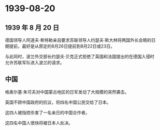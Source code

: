 # 1939-08-20

## 1939 年 8 月 20 日

德国领导人阿道夫·希特勒亲自要求苏联领导人约瑟夫·斯大林将两国外长会晤的日期提前，最好是从原定的8月26日提前到8月22日或23日。

与此同时，波兰外交部长约瑟夫·贝克正式拒绝了英国和法国提出的在德国入侵时允许苏联军队进入波兰的请求。

## 中国

格奥尔基·朱可夫对中国蒙古地区的日军发动了大规模的突然袭击。

英国不顾中国政府的抗议，将四名中国公民交给了日本。

这四人被指控杀害了一名亲日的中国合作者。

这四名中国人很快将被日本人处决。

